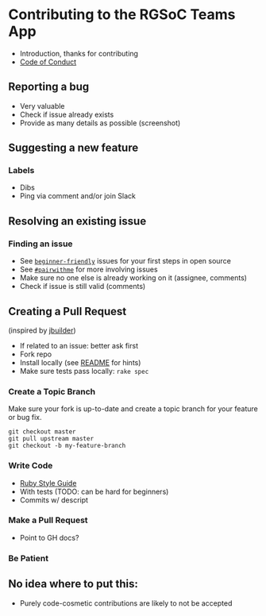 # Contributing to the RGSoC Teams App

* Introduction, thanks for contributing
* [Code of Conduct](https://github.com/rails-girls-summer-of-code/rgsoc-teams/blob/master/CODE_OF_CONDUCT.md)

## Reporting a bug

* Very valuable
* Check if issue already exists
* Provide as many details as possible (screenshot)

## Suggesting a new feature

### Labels

* Dibs
* Ping via comment and/or join Slack

## Resolving an existing issue

### Finding an issue

* See [`beginner-friendly`](https://github.com/rails-girls-summer-of-code/rgsoc-teams/issues?q=is%3Aissue+is%3Aopen+label%3Abeginner-friendly) issues for your first steps in open source
* See [`#pairwithme`](https://github.com/rails-girls-summer-of-code/rgsoc-teams/labels/%23pairwithme) for more involving issues
* Make sure no one else is already working on it (assignee, comments)
* Check if issue is still valid (comments)

## Creating a Pull Request
(inspired by [jbuilder](https://github.com/rails/jbuilder/blob/master/CONTRIBUTING.md))


* If related to an issue: better ask first
* Fork repo
* Install locally (see [README](https://github.com/rails-girls-summer-of-code/rgsoc-teams/blob/master/README.md) for hints)
* Make sure tests pass locally: `rake spec`

### Create a Topic Branch

Make sure your fork is up-to-date and create a topic branch for your feature or bug fix.

```
git checkout master
git pull upstream master
git checkout -b my-feature-branch
```

### Write Code

* [Ruby Style Guide](https://github.com/bbatsov/ruby-style-guide)
* With tests (TODO: can be hard for beginners)
* Commits w/ descript

### Make a Pull Request

* Point to GH docs?

### Be Patient


## No idea where to put this:

* Purely code-cosmetic contributions are likely to not be accepted

